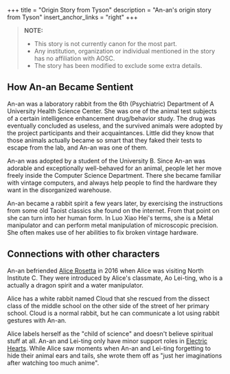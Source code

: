 +++
title = "Origin Story from Tyson"
description = "An-an's origin story from Tyson"
insert_anchor_links = "right"
+++

> **NOTE:**
> - This story is not currently canon for the most part.
> - Any institution, organization or individual mentioned in the story has no affiliation with AOSC.
> - The story has been modified to exclude some extra details.

## How An-an Became Sentient

An-an was a laboratory rabbit from the 6th (Psychiatric) Department of 
A University Health Science Center. She was one of the animal test 
subjects of a certain intelligence enhancement drug/behavior study. The 
drug was eventually concluded as useless, and the survived animals were 
adopted by the project participants and their acquaintances. Little did 
they know that those animals actually became so smart that they faked 
their tests to escape from the lab, and An-an was one of them.

An-an was adopted by a student of the University B. 
Since An-an was adorable and exceptionally well-behaved for an animal, 
people let her move freely inside the Computer Science Department. 
There she became familiar with vintage computers, and always help people 
to find the hardware they want in the disorganized warehouse.

An-an became a rabbit spirit a few years later, by exercising the 
instructions from some old Taoist classics she found on the internet. 
From that point on she can turn into her human form. In Luo Xiao Hei's 
terms, she is a Metal manipulator and can perform metal manipulation of 
microscopic precision. She often makes use of her abilities to fix 
broken vintage hardware.

## Connections with other characters

An-an befriended [Alice Rosetta](https://twitter.com/TysonTanX/status/1223761663612129280?s=19) in 2016 when Alice was visiting North Institute C. They were introduced by 
Alice's classmate, Ao Lei-ting, who is a actually a dragon spirit and a 
water manipulator.

Alice has a white rabbit named Cloud that she rescued from the dissect 
class of the middle school on the other side of the street of her 
primary school. Cloud is a normal rabbit, but he can communicate a lot 
using rabbit gestures with An-an.

Alice labels herself as the "child of science" and doesn't believe 
spiritual stuff at all. An-an and Lei-ting only have minor support roles 
in [Electric Hearts](https://tysontan.com/electric-hearts/). While Alice saw moments when An-an and Lei-ting 
forgetting to hide their animal ears and tails, she wrote them off as 
"just her imaginations after watching too much anime".
